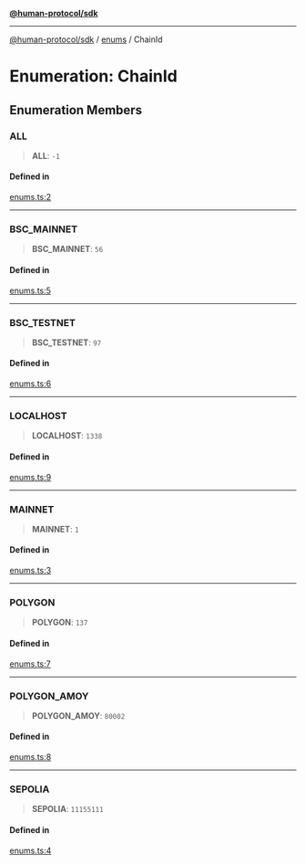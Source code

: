 [**@human-protocol/sdk**](../../README.md)

***

[@human-protocol/sdk](../../modules.md) / [enums](../README.md) / ChainId

# Enumeration: ChainId

## Enumeration Members

### ALL

> **ALL**: `-1`

#### Defined in

[enums.ts:2](https://github.com/humanprotocol/human-protocol/blob/5cc1fc18f66f3a8dae9736516ee7c87001f230bc/packages/sdk/typescript/human-protocol-sdk/src/enums.ts#L2)

***

### BSC\_MAINNET

> **BSC\_MAINNET**: `56`

#### Defined in

[enums.ts:5](https://github.com/humanprotocol/human-protocol/blob/5cc1fc18f66f3a8dae9736516ee7c87001f230bc/packages/sdk/typescript/human-protocol-sdk/src/enums.ts#L5)

***

### BSC\_TESTNET

> **BSC\_TESTNET**: `97`

#### Defined in

[enums.ts:6](https://github.com/humanprotocol/human-protocol/blob/5cc1fc18f66f3a8dae9736516ee7c87001f230bc/packages/sdk/typescript/human-protocol-sdk/src/enums.ts#L6)

***

### LOCALHOST

> **LOCALHOST**: `1338`

#### Defined in

[enums.ts:9](https://github.com/humanprotocol/human-protocol/blob/5cc1fc18f66f3a8dae9736516ee7c87001f230bc/packages/sdk/typescript/human-protocol-sdk/src/enums.ts#L9)

***

### MAINNET

> **MAINNET**: `1`

#### Defined in

[enums.ts:3](https://github.com/humanprotocol/human-protocol/blob/5cc1fc18f66f3a8dae9736516ee7c87001f230bc/packages/sdk/typescript/human-protocol-sdk/src/enums.ts#L3)

***

### POLYGON

> **POLYGON**: `137`

#### Defined in

[enums.ts:7](https://github.com/humanprotocol/human-protocol/blob/5cc1fc18f66f3a8dae9736516ee7c87001f230bc/packages/sdk/typescript/human-protocol-sdk/src/enums.ts#L7)

***

### POLYGON\_AMOY

> **POLYGON\_AMOY**: `80002`

#### Defined in

[enums.ts:8](https://github.com/humanprotocol/human-protocol/blob/5cc1fc18f66f3a8dae9736516ee7c87001f230bc/packages/sdk/typescript/human-protocol-sdk/src/enums.ts#L8)

***

### SEPOLIA

> **SEPOLIA**: `11155111`

#### Defined in

[enums.ts:4](https://github.com/humanprotocol/human-protocol/blob/5cc1fc18f66f3a8dae9736516ee7c87001f230bc/packages/sdk/typescript/human-protocol-sdk/src/enums.ts#L4)
